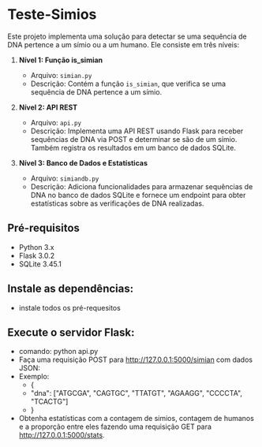 # Teste-Simios

Este projeto implementa uma solução para detectar se uma sequência de DNA pertence a um símio ou a um humano. Ele consiste em três níveis:

1. **Nível 1: Função is_simian**
   - Arquivo: `simian.py`
   - Descrição: Contém a função `is_simian`, que verifica se uma sequência de DNA pertence a um símio.

2. **Nível 2: API REST**
   - Arquivo: `api.py`
   - Descrição: Implementa uma API REST usando Flask para receber sequências de DNA via POST e determinar se são de um símio. Também registra os resultados em um banco de dados SQLite.

3. **Nível 3: Banco de Dados e Estatísticas**
   - Arquivo: `simiandb.py`
   - Descrição: Adiciona funcionalidades para armazenar sequências de DNA no banco de dados SQLite e fornece um endpoint para obter estatísticas sobre as verificações de DNA realizadas.

## Pré-requisitos

- Python 3.x
- Flask 3.0.2
- SQLite 3.45.1

## Instale as dependências:
  - instale todos os pré-requesitos

## Execute o servidor Flask:
  - comando: python api.py
  - Faça uma requisição POST para http://127.0.0.1:5000/simian com dados JSON:
  - Exemplo:
     - {
     - "dna": ["ATGCGA", "CAGTGC", "TTATGT", "AGAAGG", "CCCCTA", "TCACTG"]
     - }
  - Obtenha estatísticas com a contagem de simios, contagem de humanos e a proporção entre eles fazendo uma requisição GET para http://127.0.0.1:5000/stats.

